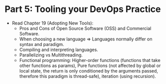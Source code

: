 # Part 5: Tooling your DevOps Practice

- Read Chapter 19 (Adopting New Tools):
  - Pros and Cons of Open Source Software (OSS) and Commercial Software.
  - When choosing a new language => Languages normally differ on syntax and paradigm.
  - Compiling and interpreting languages.
  - Parallelizing vs Multithreading.
  - Functional programming: Higher-order functions (functions that take other functions as params), Pure functions (not affected by global or local state, the return is only conditioned by the arguments passed, therefore this paradigm is thread-safe), iteration (using recursion).
